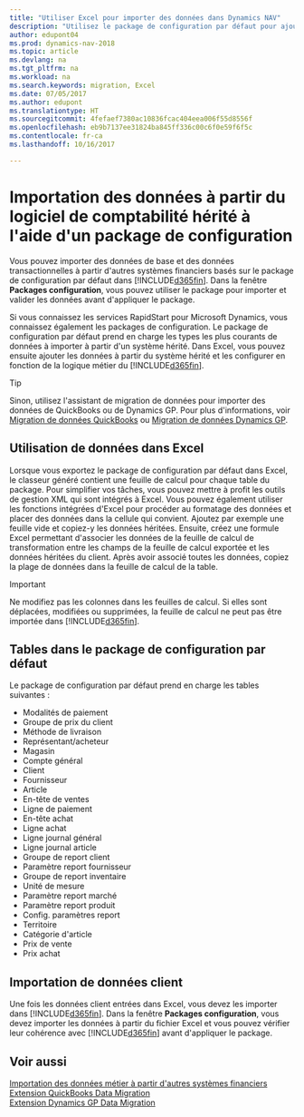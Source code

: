 ```yaml
---
title: "Utiliser Excel pour importer des données dans Dynamics NAV"
description: "Utilisez le package de configuration par défaut pour ajouter des données client dans Excel et les importer ensuite dans Dynamics NAV."
author: edupont04
ms.prod: dynamics-nav-2018
ms.topic: article
ms.devlang: na
ms.tgt_pltfrm: na
ms.workload: na
ms.search.keywords: migration, Excel
ms.date: 07/05/2017
ms.author: edupont
ms.translationtype: HT
ms.sourcegitcommit: 4fefaef7380ac10836fcac404eea006f55d8556f
ms.openlocfilehash: eb9b7137ee31824ba845ff336c00c6f0e59f6f5c
ms.contentlocale: fr-ca
ms.lasthandoff: 10/16/2017

---
```

# <a name="importing-data-from-legacy-accounting-software-using-a-configuration-package"></a>Importation des données à partir du logiciel de comptabilité hérité à l'aide d'un package de configuration
Vous pouvez importer des données de base et des données transactionnelles à partir d'autres systèmes financiers basés sur le package de configuration par défaut dans [!INCLUDE[d365fin](includes/d365fin_md.md)]. Dans la fenêtre **Packages configuration**, vous pouvez utiliser le package pour importer et valider les données avant d'appliquer le package.  

Si vous connaissez les services RapidStart pour Microsoft Dynamics, vous connaissez également les packages de configuration. Le package de configuration par défaut prend en charge les types les plus courants de données à importer à partir d'un système hérité. Dans Excel, vous pouvez ensuite ajouter les données à partir du système hérité et les configurer en fonction de la logique métier du [!INCLUDE[d365fin](includes/d365fin_md.md)].  

> [!TIP]  
>   Sinon, utilisez l'assistant de migration de données pour importer des données de QuickBooks ou de Dynamics GP. Pour plus d'informations, voir [Migration de données QuickBooks](ui-extensions-quickbooks-data-migration.md) ou [Migration de données Dynamics GP](ui-extensions-dynamicsgp-data-migration.md).  

## <a name="working-with-data-in-excel"></a>Utilisation de données dans Excel
Lorsque vous exportez le package de configuration par défaut dans Excel, le classeur généré contient une feuille de calcul pour chaque table du package. Pour simplifier vos tâches, vous pouvez mettre à profit les outils de gestion XML qui sont intégrés à Excel. Vous pouvez également utiliser les fonctions intégrées d'Excel pour procéder au formatage des données et placer des données dans la cellule qui convient. Ajoutez par exemple une feuille vide et copiez-y les données héritées. Ensuite, créez une formule Excel permettant d'associer les données de la feuille de calcul de transformation entre les champs de la feuille de calcul exportée et les données héritées du client. Après avoir associé toutes les données, copiez la plage de données dans la feuille de calcul de la table.  

> [!IMPORTANT]  
>  Ne modifiez pas les colonnes dans les feuilles de calcul. Si elles sont déplacées, modifiées ou supprimées, la feuille de calcul ne peut pas être importée dans [!INCLUDE[d365fin](includes/d365fin_md.md)].

## <a name="tables-in-the-default-configuration-package"></a>Tables dans le package de configuration par défaut
Le package de configuration par défaut prend en charge les tables suivantes :

-   Modalités de paiement
-   Groupe de prix du client
-   Méthode de livraison
-   Représentant/acheteur
-   Magasin
-   Compte général
-   Client
-   Fournisseur
-   Article
-   En-tête de ventes
-   Ligne de paiement
-   En-tête achat
-   Ligne achat
-   Ligne journal général
-   Ligne journal article
-   Groupe de report client
-   Paramètre report fournisseur
-   Groupe de report inventaire
-   Unité de mesure
-   Paramètre report marché
-   Paramètre report produit
-   Config. paramètres report
-   Territoire
-   Catégorie d'article
-   Prix de vente
-   Prix achat

## <a name="importing-customer-data"></a>Importation de données client
Une fois les données client entrées dans Excel, vous devez les importer dans [!INCLUDE[d365fin](includes/d365fin_md.md)]. Dans la fenêtre **Packages configuration**, vous devez importer les données à partir du fichier Excel et vous pouvez vérifier leur cohérence avec [!INCLUDE[d365fin](includes/d365fin_md.md)] avant d'appliquer le package.

## <a name="see-also"></a>Voir aussi
[Importation des données métier à partir d'autres systèmes financiers](upload-data.md)  
[Extension QuickBooks Data Migration](ui-extensions-quickbooks-data-migration.md)  
[Extension Dynamics GP Data Migration](ui-extensions-dynamicsgp-data-migration.md)

